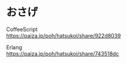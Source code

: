 おさげ
======


CoffeeScript  
https://paiza.jp/poh/hatsukoi/share/922d8039  
  
  
Erlang  
https://paiza.jp/poh/hatsukoi/share/743518dc  

